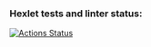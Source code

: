 ### Hexlet tests and linter status:
[![Actions Status](https://github.com/mickrubashkin/php-project-48/actions/workflows/hexlet-check.yml/badge.svg)](https://github.com/mickrubashkin/php-project-48/actions)